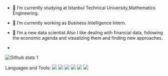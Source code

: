 
- 🔭 I’m currently studying at Istanbul Technical University,Mathematics Engineering.
- 🌱 I’m currently working as Business Intelligence Intern.
- 👯 I’m a new data scientist.Also I like dealing with financial data, following the economic agenda and visualizing them
and finding new approaches.

- 
![Github stats 1](https://github-readme-stats.vercel.app/api?username=kaboya19&show_icons=true&theme=gradient)

Languages and Tools:
<img src="https://img.shields.io/badge/Python-FFD43B?style=for-the-badge&logo=python&logoColor=blue" width="auto">
<img src="https://img.shields.io/badge/scikit_learn-F7931E?style=for-the-badge&logo=scikit-learn&logoColor=white" width="auto">
<img src="gorsel-link" width="auto">
<img src="gorsel-link" width="auto">
<img src="gorsel-link" width="auto">
<img src="gorsel-link" width="auto">



